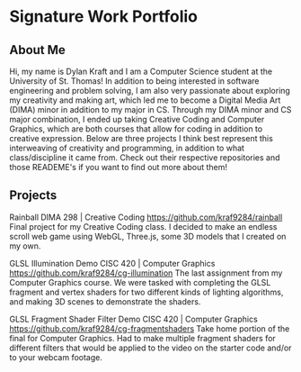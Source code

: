 # Signature Work Portfolio
## About Me
Hi, my name is Dylan Kraft and I am a Computer Science student at the University of St. Thomas! In addition to being interested in software engineering and problem solving, I am also very passionate about exploring my creativity and making art, which led me to become a Digital Media Art (DIMA) minor in addition to my major in CS. Through my DIMA minor and CS major combination, I ended up taking Creative Coding and Computer Graphics, which are both courses that allow for coding in addition to creative expression. Below are three projects I think best represent this interweaving of creativity and programming, in addition to what class/discipline it came from. Check out their respective repositories and those READEME's if you want to find out more about them!

## Projects
Rainball
DIMA 298 | Creative Coding
https://github.com/kraf9284/rainball
Final project for my Creative Coding class. I decided to make an endless scroll web game using WebGL, Three.js, some 3D models that I created on my own.

GLSL Illumination Demo
CISC 420 | Computer Graphics
https://github.com/kraf9284/cg-illumination
The last assignment from my Computer Graphics course. We were tasked with completing the GLSL fragment and vertex shaders for two different kinds of lighting algorithms, and making 3D scenes to demonstrate the shaders.


GLSL Fragment Shader Filter Demo
CISC 420 | Computer Graphics
https://github.com/kraf9284/cg-fragmentshaders
Take home portion of the final for Computer Graphics. Had to make multiple fragment shaders for different filters that would be applied to the video on the starter code and/or to your webcam footage.

<!--
**kraf9284/kraf9284** is a ✨ _special_ ✨ repository because its `README.md` (this file) appears on your GitHub profile.

Here are some ideas to get you started:

- 🔭 I’m currently working on ...
- 🌱 I’m currently learning ...
- 👯 I’m looking to collaborate on ...
- 🤔 I’m looking for help with ...
- 💬 Ask me about ...
- 📫 How to reach me: ...
- 😄 Pronouns: ...
- ⚡ Fun fact: ...
-->
